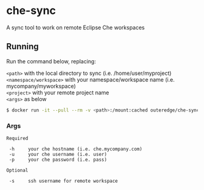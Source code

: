 # che-sync
A sync tool to work on remote Eclipse Che workspaces


## Running

Run the command below, replacing:

 `<path>` with the local directory to sync (i.e. /home/user/myproject)  
 `<namespace/workspace>` with your namespace/workspace name (i.e. mycompany/myworkspace)  
 `<project>` with your remote project name  
 `<args>` as below  

```sh
$ docker run -it --pull --rm -v <path>:/mount:cached outeredge/che-sync <args> <namespace/workspace> <project>
```
### Args
```
Required

 -h     your che hostname (i.e. che.mycompany.com)
 -u     your che username (i.e. user)
 -p     your che password (i.e. pass)
 
Optional
 
 -s     ssh username for remote workspace
 ```
